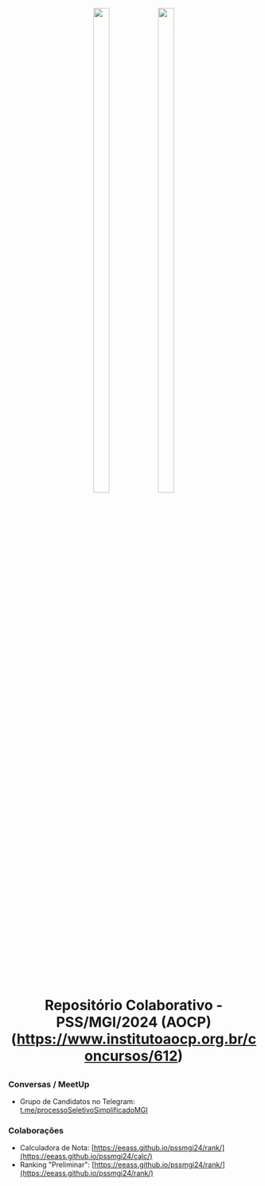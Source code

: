 <p align="center">
<img width="25%" height="50%" src="https://cdn-instituto.s3.sa-east-1.amazonaws.com/images/logo.svg">
<img width="25%" height="50%" src="https://www.gov.br/transferegov/pt-br/noticias/noticias/arquivos-e-imagens/mgi.png">
</p>

<h1 align="center">Repositório Colaborativo - PSS/MGI/2024 (AOCP)  <br>  (<a href="https://www.institutoaocp.org.br/concursos/612">https://www.institutoaocp.org.br/concursos/612</a>)</h1>



<h2 align="center"></h2>

### Conversas / MeetUp

* Grupo de Candidatos no Telegram: [t.me/processoSeletivoSimplificadoMGI](t.me/processoSeletivoSimplificadoMGI)

### Colaborações

* Calculadora de Nota: [https://eeass.github.io/pssmgi24/rank/](https://eeass.github.io/pssmgi24/calc/)
* Ranking "Preliminar": [https://eeass.github.io/pssmgi24/rank/](https://eeass.github.io/pssmgi24/rank/)